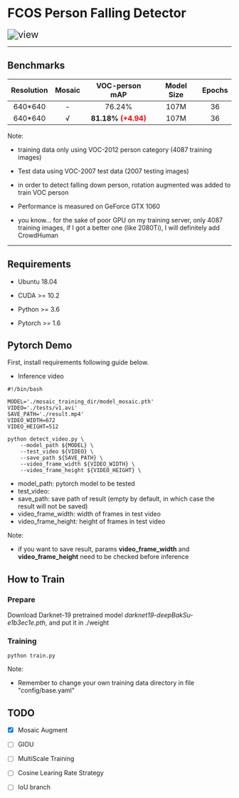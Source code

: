 # FCOS Person Falling Detector

<img src="tests/results/view.gif" alt="view" style="zoom:150%;" />

****
## Benchmarks

Resolution          |Mosaic|VOC-person mAP |Model Size |Epochs 
:-------------:|:--------:|:-------:|:--------------------:|:----------:
640*640      | - |   76.24%   | 107M      |36 
640*640      | √ |   **81.18% <font color='red'>(+4.94)</font>**   | 107M          |36 

Note:

* training data only using VOC-2012 person category (4087 training images)

* Test data using VOC-2007 test data (2007 testing images)

* in order to detect falling down person, rotation augmented was added to train VOC person

* Performance is measured on GeForce GTX 1060 

* you know... for the sake of poor GPU on my training server, only 4087 training images, if I got a better one (like 2080Ti), I will definitely add CrowdHuman

  

****
## Requirements

* Ubuntu 18.04

* CUDA >= 10.2

* Python >= 3.6

* Pytorch >= 1.6

  

## Pytorch Demo

First, install requirements following guide below. 

* Inference video 

```shell
#!/bin/bash

MODEL='./mosaic_training_dir/model_mosaic.pth'
VIDEO='./tests/v1.avi'
SAVE_PATH='./result.mp4'
VIDEO_WIDTH=672
VIDEO_HEIGHT=512

python detect_video.py \
	--model_path ${MODEL} \
	--test_video ${VIDEO} \
	--save_path ${SAVE_PATH} \
	--video_frame_width ${VIDEO_WIDTH} \
	--video_frame_height ${VIDEO_HEIGHT} \
```

+ model_path:  pytorch model to be tested
+ test_video: 
+ save_path: save path of result (empty by default, in which case the result will not be saved)
+ video_frame_width: width of frames in test video
+ video_frame_height: height of frames in test video

Note: 

+ if you want to save result, params **video_frame_width** and **video_frame_height** need to be checked before inference



## How to Train

### Prepare

Download Darknet-19 pretrained model *darknet19-deepBakSu-e1b3ec1e.pth*, and put it in ./weight

### Training

```shell
python train.py
```

Note: 

+ Remember to change your own training data directory in file "config/base.yaml"



## TODO

- [x] Mosaic Augment

- [ ] GIOU
- [ ] MultiScale Training
- [ ] Cosine Learing Rate Strategy
- [ ] IoU branch
